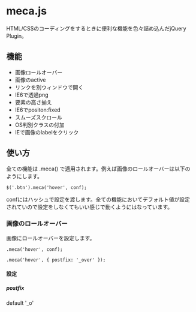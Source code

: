 # meca.js

HTML/CSSのコーディングをするときに便利な機能を色々詰め込んだjQuery Plugin。

## 機能

* 画像ロールオーバー
* 画像のactive
* リンクを別ウィンドウで開く
* IE6で透過png
* 要素の高さ揃え
* IE6でpositon:fixed
* スムーズスクロール
* OS判別クラスの付加
* IEで画像のlabelをクリック

## 使い方

全ての機能は .meca() で適用されます。例えば画像のロールオーバーは以下のようにします。

    $('.btn').meca('hover', conf);

confにはハッシュで設定を渡します。全ての機能においてデフォルト値が設定されていので設定をしなくてもいい感じで動くようにはなっています。

### 画像のロールオーバー

画像にロールオーバーを設定します。

    .meca('hover', conf);

    .meca('hover', { postfix: '_over' });

#### 設定

##### postfix

default '\_o'
